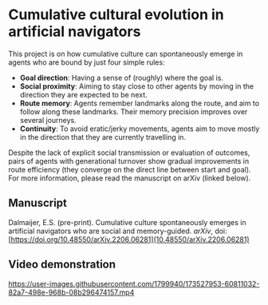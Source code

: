 # Cumulative cultural evolution in artificial navigators

This project is on how cumulative culture can spontaneously emerge in agents who are bound by just four simple rules:

- **Goal direction**: Having a sense of (roughly) where the goal is.
- **Social proximity**: Aiming to stay close to other agents by moving in the direction they are expected to be next.
- **Route memory**: Agents remember landmarks along the route, and aim to follow along these landmarks. Their memory precision improves over several journeys.
- **Continuity**: To avoid eratic/jerky movements, agents aim to move mostly in the direction that they are currently travelling in.

Despite the lack of explicit social transmission or evaluation of outcomes, pairs of agents with generational turnover show gradual improvements in route efficiency (they converge on the direct line between start and goal). For more information, please read the manuscript on arXiv (linked below).

## Manuscript

Dalmaijer, E.S. (pre-print). Cumulative culture spontaneously emerges in artificial navigators who are social and memory-guided. *arXiv*, doi:[https://doi.org/10.48550/arXiv.2206.06281](10.48550/arXiv.2206.06281)

## Video demonstration

https://user-images.githubusercontent.com/1799940/173527953-60811032-82a7-498e-968b-08b296474157.mp4


